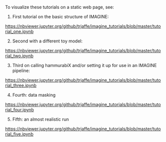 To visualize these tutorials on a static web page, see:

1.  First tutorial on the basic structure of IMAGINE:

https://nbviewer.jupyter.org/github/trjaffe/imagine_tutorials/blob/master/tutorial_one.ipynb

2.  Second with a different toy model:

https://nbviewer.jupyter.org/github/trjaffe/imagine_tutorials/blob/master/tutorial_two.ipynb

3.  Third on calling hammurabiX and/or setting it up for use in an IMAGINE pipeline:

https://nbviewer.jupyter.org/github/trjaffe/imagine_tutorials/blob/master/tutorial_three.ipynb

4.  Fourth:  data masking

https://nbviewer.jupyter.org/github/trjaffe/imagine_tutorials/blob/master/tutorial_four.ipynb

5.  Fifth:  an almost realistic run

https://nbviewer.jupyter.org/github/trjaffe/imagine_tutorials/blob/master/tutorial_five.ipynb
